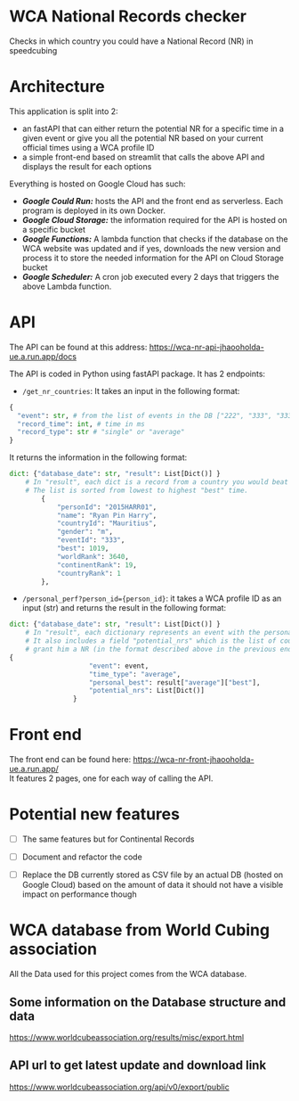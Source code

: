 # WCA National Records checker
Checks in which country you could have a National Record (NR) in speedcubing
# Architecture
This application is split into 2:
- an fastAPI that can either return the potential NR for a specific time in a given event or give you all the potential NR based on your current official times using a WCA profile ID
- a simple front-end based on streamlit that calls the above API and displays the result for each options

Everything is hosted on Google Cloud has such:
- ***Google Could Run:*** hosts the API and the front end as serverless. Each program is deployed in its own Docker. 
- ***Google Cloud Storage:*** the information required for the API is hosted on a specific bucket
- ***Google Functions:*** A lambda function that checks if the database on the WCA website was updated and if yes, downloads the new version and process it to store the needed information for the API on Cloud Storage bucket
- ***Google Scheduler:*** A cron job executed every 2 days that triggers the above Lambda function.

# API
The API can be found at this address: https://wca-nr-api-jhaooholda-ue.a.run.app/docs

The API is coded in Python using fastAPI package.
It has 2 endpoints:
- `/get_nr_countries`: It takes an input in the following format:   
```python
{
  "event": str, # from the list of events in the DB ["222", "333", "333bf", "333fm", "333ft", "333oh", "444", "444bf", "555", "555bf", "666", "777", "clock", "magic", "minx", "mmagic", "pyram", "skewb", "sq1"]
  "record_time": int, # time in ms
  "record_type": str # "single" or "average"
}
```

It returns the information in the following format:
```python
dict: {"database_date": str, "result": List[Dict()] } 
    # In "result", each dict is a record from a country you would beat with the given time, with the below format.
    # The list is sorted from lowest to highest "best" time.
        {
            "personId": "2015HARR01",
            "name": "Ryan Pin Harry",
            "countryId": "Mauritius",
            "gender": "m",
            "eventId": "333",
            "best": 1019,
            "worldRank": 3640,
            "continentRank": 19,
            "countryRank": 1
        },
```
- `/personal_perf?person_id={person_id}`: it takes a WCA profile ID as an input (str) and returns the result in the following format:
```python
dict: {"database_date": str, "result": List[Dict()] } 
    # In "result", each dictionary represents an event with the personal record of the person from WCA DB
    # It also includes a field "potential_nrs" which is the list of countries in which the person's best would
    # grant him a NR (in the format described above in the previous endpoint)
{
                    "event": event,
                    "time_type": "average",
                    "personal_best": result["average"]["best"],
                    "potential_nrs": List[Dict()]
                }
```
# Front end
The front end can be found here: https://wca-nr-front-jhaooholda-ue.a.run.app/  
It features 2 pages, one for each way of calling the API.

# Potential new features
- [ ] The same features but for Continental Records
- [ ] Document and refactor the code
- [ ] Replace the DB currently stored as CSV file by an actual DB (hosted on Google Cloud) based on the amount of data it should not have a visible impact on performance though


# WCA database from World Cubing association  
All the Data used for this project comes from the WCA database.  

## Some information on the Database structure and data
https://www.worldcubeassociation.org/results/misc/export.html
## API url to get latest update and download link
https://www.worldcubeassociation.org/api/v0/export/public
